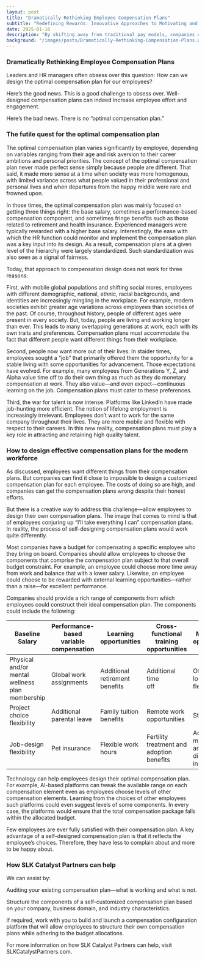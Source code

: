 ```yaml
---
layout: post
title: "Dramatically Rethinking Employee Compensation Plans"
subtitle: "Redefining Rewards: Innovative Approaches to Motivating and Retaining Talent"
date: 2025-01-16
description: "By shifting away from traditional pay models, companies can align incentives with organizational goals, enhance employee satisfaction, and drive long-term success in an evolving workplace."
background: "/images/posts/Dramatically-Rethinking-Compensation-Plans.webp"
---
```


### Dramatically Rethinking Employee Compensation Plans 

Leaders and HR managers often obsess over this question: How can we design the optimal compensation plan for our employees? 

Here’s the good news. This is a good challenge to obsess over. Well-designed compensation plans can indeed increase employee effort and engagement. 

Here’s the bad news. There is no “optimal compensation plan.”   

### The futile quest for the optimal compensation plan 

The optimal compensation plan varies significantly by employee, depending on variables ranging from their age and risk aversion to their career ambitions and personal priorities. The concept of the optimal compensation plan never made perfect sense simply because people are different. That said, it made more sense at a time when society was more homogenous, with limited variance across what people valued in their professional and personal lives and when departures from the happy middle were rare and frowned upon.  

In those times, the optimal compensation plan was mainly focused on getting three things right: the base salary, sometimes a performance-based compensation component, and sometimes fringe benefits such as those related to retirement and health insurance. Experienced managers were typically rewarded with a higher base salary. Interestingly, the ease with which the HR function could monitor and implement the compensation plan was a key input into its design. As a result, compensation plans at a given level of the hierarchy were largely standardized. Such standardization was also seen as a signal of fairness. 

Today, that approach to compensation design does not work for three reasons: 

First, with mobile global populations and shifting social mores, employees with different demographic, national, ethnic, racial backgrounds, and identities are increasingly mingling in the workplace. For example, modern societies exhibit greater age variations across employees than societies of the past. Of course, throughout history, people of different ages were present in every society. But, today, people are living and working longer than ever. This leads to many overlapping generations at work, each with its own traits and preferences. Compensation plans must accommodate the fact that different people want different things from their workplace. 

Second, people now want more out of their lives. In staider times, employees sought a “job” that primarily offered them the opportunity for a stable living with some opportunities for advancement. Those expectations have evolved. For example, many employees from Generations Y, Z, and Alpha value time off to do their own thing as much as they do monetary compensation at work. They also value—and even expect—continuous learning on the job. Compensation plans must cater to these preferences. 

Third, the war for talent is now intense. Platforms like LinkedIn have made job-hunting more efficient. The notion of lifelong employment is increasingly irrelevant. Employees don’t want to work for the same company throughout their lives. They are more mobile and flexible with respect to their careers. In this new reality, compensation plans must play a key role in attracting and retaining high quality talent. 

### How to design effective compensation plans for the modern workforce 

As discussed, employees want different things from their compensation plans. But companies can find it close to impossible to design a customized compensation plan for each employee. The costs of doing so are high, and companies can get the compensation plans wrong despite their honest efforts.  

But there is a creative way to address this challenge—allow employees to design their own compensation plans. The image that comes to mind is that of employees conjuring up “I’ll take everything I can” compensation plans. In reality, the process of self-designing compensation plans would work quite differently. 

Most companies have a budget for compensating a specific employee who they bring on board. Companies should allow employees to choose the components that comprise the compensation plan subject to that overall budget constraint. For example, an employee could choose more time away from work and balance that with a lower salary. Likewise, an employee could choose to be rewarded with external learning opportunities—rather than a raise—for excellent performance.   

Companies should provide a rich range of components from which employees could construct their ideal compensation plan. The components could include the following: 

 

| Baseline<br>Salary  | Performance-<br>based variable<br>compensation | Learning<br>opportunities  | Cross-<br>functional<br>training<br>opportunities | Mentorship<br>opportunities | 
|---------------------|------------------------------------------------|----------------------------|---------------------------------------------------|-----------------------------|
| Physical<br>and/or mental<br>wellness plan<br>membership      | Global work<br>assignments   | Additional<br>retirement<br>benefits     | Additional time<br>off | Office location<br>flexibility |
| Project choice<br>flexibility    | Additional<br>parental leave     | Family tuition<br>benefits     |Remote work<br>opportunities | Stock options  |
| Job-design<br>flexibility     | Pet insurance    | Flexible work<br>hours     | Fertility treatment and<br>adoption benefits  | Additional<br>medical, life,<br>and/or<br>disability<br>insurance |

 
Technology can help employees design their optimal compensation plan. For example, AI-based platforms can tweak the available range on each compensation element even as employees choose levels of other compensation elements. Learning from the choices of other employees such platforms could even suggest levels of some components. In every case, the platforms would ensure that the total compensation package falls within the allocated budget.  

Few employees are ever fully satisfied with their compensation plan. A key advantage of a self-designed compensation plan is that it reflects the employee’s choices. Therefore, they have less to complain about and more to be happy about. 

### How SLK Catalyst Partners can help 

We can assist by:  

Auditing your existing compensation plan—what is working and what is not. 

Structure the components of a self-customized compensation plan based on your company, business domain, and industry characteristics. 

If required, work with you to build and launch a compensation configuration platform that will allow employees to structure their own compensation plans while adhering to the budget allocations. 

For more information on how SLK Catalyst Partners can help, visit SLKCatalystPartners.com. 

 

 
